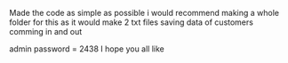 Made the code as simple as possible
i would recommend making a whole folder for this as it would make 2 txt files saving data of customers comming in and out

admin password = 2438
I hope you all like
